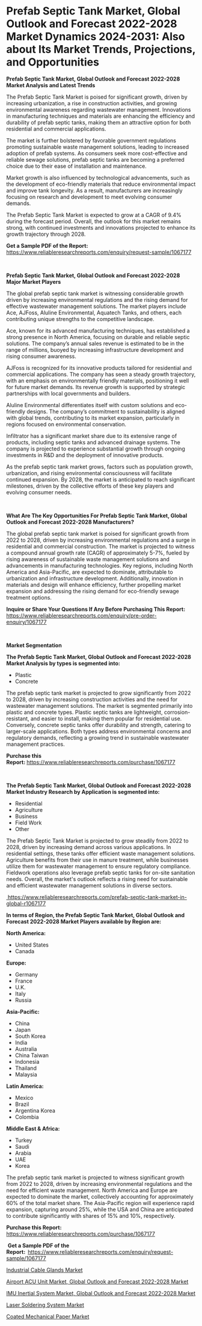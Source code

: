 <p><h1>Prefab Septic Tank Market, Global Outlook and Forecast 2022-2028 Market Dynamics 2024-2031: Also about Its Market Trends, Projections, and Opportunities</h1></p><p><strong>Prefab Septic Tank Market, Global Outlook and Forecast 2022-2028 Market Analysis and Latest Trends</strong></p>
<p><p>The Prefab Septic Tank Market is poised for significant growth, driven by increasing urbanization, a rise in construction activities, and growing environmental awareness regarding wastewater management. Innovations in manufacturing techniques and materials are enhancing the efficiency and durability of prefab septic tanks, making them an attractive option for both residential and commercial applications. </p><p>The market is further bolstered by favorable government regulations promoting sustainable waste management solutions, leading to increased adoption of prefab systems. As consumers seek more cost-effective and reliable sewage solutions, prefab septic tanks are becoming a preferred choice due to their ease of installation and maintenance.</p><p>Market growth is also influenced by technological advancements, such as the development of eco-friendly materials that reduce environmental impact and improve tank longevity. As a result, manufacturers are increasingly focusing on research and development to meet evolving consumer demands.</p><p>The Prefab Septic Tank Market is expected to grow at a CAGR of 9.4% during the forecast period. Overall, the outlook for this market remains strong, with continued investments and innovations projected to enhance its growth trajectory through 2028.</p></p>
<p><strong>Get a Sample PDF of the Report:&nbsp;</strong> <a href="https://www.reliableresearchreports.com/enquiry/request-sample/1067177">https://www.reliableresearchreports.com/enquiry/request-sample/1067177</a></p>
<p>&nbsp;</p>
<p><strong>Prefab Septic Tank Market, Global Outlook and Forecast 2022-2028 Major Market Players</strong></p>
<p><p>The global prefab septic tank market is witnessing considerable growth driven by increasing environmental regulations and the rising demand for effective wastewater management solutions. The market players include Ace, AJFoss, Aluline Environmental, Aquatech Tanks, and others, each contributing unique strengths to the competitive landscape.</p><p>Ace, known for its advanced manufacturing techniques, has established a strong presence in North America, focusing on durable and reliable septic solutions. The company’s annual sales revenue is estimated to be in the range of millions, buoyed by increasing infrastructure development and rising consumer awareness.</p><p>AJFoss is recognized for its innovative products tailored for residential and commercial applications. The company has seen a steady growth trajectory, with an emphasis on environmentally friendly materials, positioning it well for future market demands. Its revenue growth is supported by strategic partnerships with local governments and builders.</p><p>Aluline Environmental differentiates itself with custom solutions and eco-friendly designs. The company’s commitment to sustainability is aligned with global trends, contributing to its market expansion, particularly in regions focused on environmental conservation.</p><p>Infiltrator has a significant market share due to its extensive range of products, including septic tanks and advanced drainage systems. The company is projected to experience substantial growth through ongoing investments in R&D and the deployment of innovative products.</p><p>As the prefab septic tank market grows, factors such as population growth, urbanization, and rising environmental consciousness will facilitate continued expansion. By 2028, the market is anticipated to reach significant milestones, driven by the collective efforts of these key players and evolving consumer needs.</p></p>
<p>&nbsp;</p>
<p><strong>What Are The Key Opportunities For Prefab Septic Tank Market, Global Outlook and Forecast 2022-2028 Manufacturers?</strong></p>
<p><p>The global prefab septic tank market is poised for significant growth from 2022 to 2028, driven by increasing environmental regulations and a surge in residential and commercial construction. The market is projected to witness a compound annual growth rate (CAGR) of approximately 5-7%, fueled by rising awareness of sustainable waste management solutions and advancements in manufacturing technologies. Key regions, including North America and Asia-Pacific, are expected to dominate, attributable to urbanization and infrastructure development. Additionally, innovation in materials and design will enhance efficiency, further propelling market expansion and addressing the rising demand for eco-friendly sewage treatment options.</p></p>
<p><strong>Inquire or Share Your Questions If Any Before Purchasing This Report:</strong> <a href="https://www.reliableresearchreports.com/enquiry/pre-order-enquiry/1067177">https://www.reliableresearchreports.com/enquiry/pre-order-enquiry/1067177</a></p>
<p>&nbsp;</p>
<p><strong>Market Segmentation</strong></p>
<p><strong>The Prefab Septic Tank Market, Global Outlook and Forecast 2022-2028 Market Analysis by types is segmented into:</strong></p>
<p><ul><li>Plastic</li><li>Concrete</li></ul></p>
<p><p>The prefab septic tank market is projected to grow significantly from 2022 to 2028, driven by increasing construction activities and the need for wastewater management solutions. The market is segmented primarily into plastic and concrete types. Plastic septic tanks are lightweight, corrosion-resistant, and easier to install, making them popular for residential use. Conversely, concrete septic tanks offer durability and strength, catering to larger-scale applications. Both types address environmental concerns and regulatory demands, reflecting a growing trend in sustainable wastewater management practices.</p></p>
<p><strong>Purchase this Report:&nbsp;</strong><a href="https://www.reliableresearchreports.com/purchase/1067177">https://www.reliableresearchreports.com/purchase/1067177</a></p>
<p>&nbsp;</p>
<p><strong>The Prefab Septic Tank Market, Global Outlook and Forecast 2022-2028 Market Industry Research by Application is segmented into:</strong></p>
<p><ul><li>Residential</li><li>Agriculture</li><li>Business</li><li>Field Work</li><li>Other</li></ul></p>
<p><p>The Prefab Septic Tank Market is projected to grow steadily from 2022 to 2028, driven by increasing demand across various applications. In residential settings, these tanks offer efficient waste management solutions. Agriculture benefits from their use in manure treatment, while businesses utilize them for wastewater management to ensure regulatory compliance. Fieldwork operations also leverage prefab septic tanks for on-site sanitation needs. Overall, the market's outlook reflects a rising need for sustainable and efficient wastewater management solutions in diverse sectors.</p></p>
<p><a href="https://www.reliableresearchreports.com/prefab-septic-tank-market-in-global-r1067177">&nbsp;https://www.reliableresearchreports.com/prefab-septic-tank-market-in-global-r1067177</a></p>
<p><strong>In terms of Region, the Prefab Septic Tank Market, Global Outlook and Forecast 2022-2028 Market Players available by Region are:</strong></p>
<p>
    <p> <strong> North America: </strong>
        <ul>
            <li>United States</li>
            <li>Canada</li>
        </ul>
        </p> 
    <p> <strong> Europe: </strong>
        <ul>
            <li>Germany</li>
            <li>France</li>
            <li>U.K.</li>
            <li>Italy</li>
            <li>Russia</li>
        </ul>
        </p> 
    <p> <strong> Asia-Pacific: </strong>
        <ul>
            <li>China</li>
            <li>Japan</li>
            <li>South Korea</li>
            <li>India</li>
            <li>Australia</li>
            <li>China Taiwan</li>
            <li>Indonesia</li>
            <li>Thailand</li>
            <li>Malaysia</li>
        </ul>
        </p> 
    <p> <strong> Latin America: </strong>
        <ul>
            <li>Mexico</li>
            <li>Brazil</li>
            <li>Argentina Korea</li>
            <li>Colombia</li>
        </ul>
        </p> 
    <p> <strong> Middle East & Africa: </strong>
        <ul>
            <li>Turkey</li>
            <li>Saudi</li>
            <li>Arabia</li>
            <li>UAE</li>
            <li>Korea</li>
        </ul>
    </p>
    </p>
<p><p>The prefab septic tank market is projected to witness significant growth from 2022 to 2028, driven by increasing environmental regulations and the need for efficient waste management. North America and Europe are expected to dominate the market, collectively accounting for approximately 60% of the total market share. The Asia-Pacific region will experience rapid expansion, capturing around 25%, while the USA and China are anticipated to contribute significantly with shares of 15% and 10%, respectively.</p></p>
<p><strong>Purchase this Report: </strong><a href="https://www.reliableresearchreports.com/purchase/1067177">https://www.reliableresearchreports.com/purchase/1067177</a></p>
<p>&nbsp;<strong>Get a Sample PDF of the Report:&nbsp;&nbsp;</strong><a href="https://www.reliableresearchreports.com/enquiry/request-sample/1067177">https://www.reliableresearchreports.com/enquiry/request-sample/1067177</a></p>
<p><strong></strong></p>
<p><p><a href="https://medium.com/@caroline.hamilton5656/this-report-aims-to-deliver-an-in-depth-analysis-of-the-global-industrial-cable-glands-market-c34a92767506">Industrial Cable Glands Market</a></p><p><a href="https://github.com/mharielmesa/Market-Research-Report-List-5/blob/main/airport-acu-unit-market-global-outlook-and-forecast-2022-2028-market.md">Airport ACU Unit Market, Global Outlook and Forecast 2022-2028 Market</a></p><p><a href="https://github.com/jordond5lezama/Market-Research-Report-List-1/blob/main/imu-inertial-system-market-global-outlook-and-forecast-2022-2028-market.md">IMU Inertial System Market, Global Outlook and Forecast 2022-2028 Market</a></p><p><a href="https://medium.com/@kellygordon08/global-perspectives-on-laser-soldering-system-market-trends-and-forecast-2024-2031-1bb6382eacb3">Laser Soldering System Market</a></p><p><a href="https://issuu.com/reportprime-2/docs/coated-mechanical-paper-market-size_7c7bea0cd1db58">Coated Mechanical Paper Market</a></p></p>